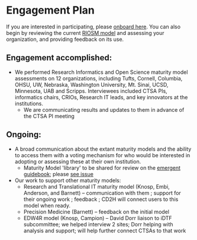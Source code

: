 # Engagement Plan

If you are interested in participating, please [onboard here](http://bit.ly/cd2h-onboarding-form).
You can also begin by reviewing the current [RIOSM model](http://bit.ly/RIOSM_pdf) and assessing your organization, and providing feedback on its use.

## Engagement accomplished:
- We performed Research Informatics and Open Science maturity model assessments on 12 organizations, including Tufts, Cornell, Columbia, OHSU, UW, Nebraska, Washington University, Mt. Sinai, UCSD, Minnesota, UAB and Scripps. Interviewees included CTSA PIs, informatics chairs, CRIOs, Research IT leads, and key innovators at the institutions.
  - We are communicating results and updates to them in advance of the CTSA PI meeting
    
## Ongoing:
- A broad communication about the extant maturity models and the ability to access them with a voting mechanism for who would be interested in adopting or assessing these at their own institution. 
    - Maturity Model 'library' to be shared for review on the [emergent guidebook](https://reusable-data-best-practices.readthedocs.io/en/latest); please [see issue](https://github.com/data2health/maturity-model/issues/27)
- Our work to support other maturity models: 
  - Research and Translational IT maturity model (Knosp, Embi, Anderson, and Barnett) – communication with them ; support for their ongoing work ; feedback ; CD2H will connect users to this model when ready.
  - Precision Medicine (Barnett) – feedback on the initial model
  - EDW4R model (Knosp, Campion) – David Dorr liaison to iDTF subcommittee; we helped interview 2 sites; Dorr helping with analysis and support; will help further connect CTSAs to that work
 


